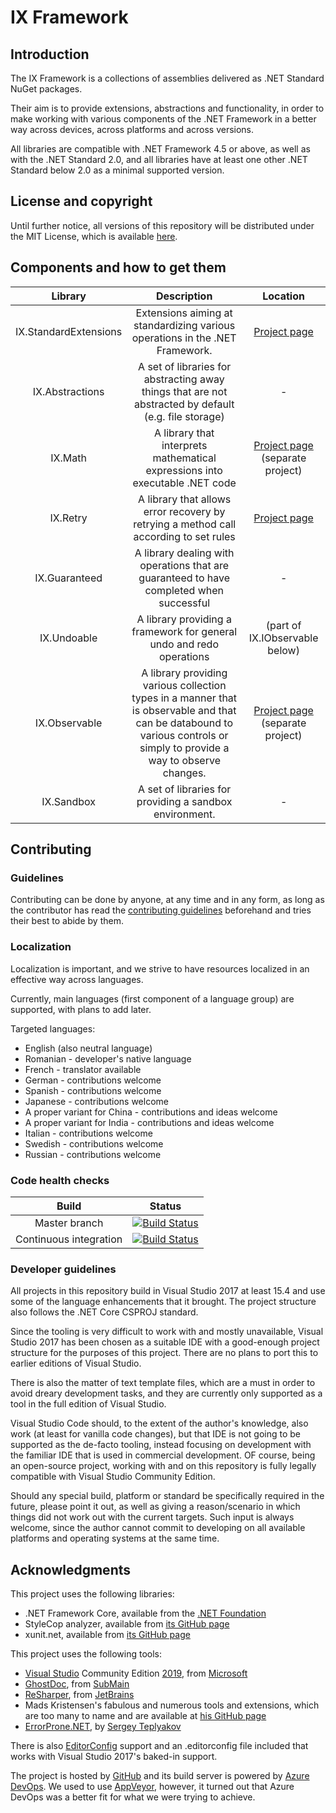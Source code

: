 # IX Framework

## Introduction

The IX Framework is a collections of assemblies delivered as .NET Standard NuGet packages.

Their aim is to provide extensions, abstractions and functionality, in order to make working with various components of the .NET Framework in
a better way across devices, across platforms and across versions.

All libraries are compatible with .NET Framework 4.5 or above, as well as with the .NET Standard 2.0, and all libraries have at least one other .NET
Standard below 2.0 as a minimal supported version.

## License and copyright

Until further notice, all versions of this repository will be distributed under the MIT License, which is available [here](LICENSE.md).

## Components and how to get them

| Library | Description | Location |
|:-------:|:-----------:|:--------:|
| IX.StandardExtensions | Extensions aiming at standardizing various operations in the .NET Framework. | [Project page](doc/IX.StandardExtensions.md) |
| IX.Abstractions | A set of libraries for abstracting away things that are not abstracted by default (e.g. file storage) | - |
| IX.Math | A library that interprets mathematical expressions into executable .NET code | [Project page](https://github.com/adimosh/IX.Math) (separate project) |
| IX.Retry | A library that allows error recovery by retrying a method call according to set rules | [Project page](doc/IX.Retry.md) |
| IX.Guaranteed | A library dealing with operations that are guaranteed to have completed when successful | - |
| IX.Undoable | A library providing a framework for general undo and redo operations | (part of IX.IObservable below) |
| IX.Observable | A library providing various collection types in a manner that is observable and that can be databound to various controls or simply to provide a way to observe changes. | [Project page](https://github.com/adimosh/IX.Observable) (separate project) |
| IX.Sandbox | A set of libraries for providing a sandbox environment. | - |

## Contributing

### Guidelines

Contributing can be done by anyone, at any time and in any form, as long as the contributor
has read the [contributing guidelines](https://adimosh.github.io/contributingguidelines)
beforehand and tries their best to abide by them.

### Localization

Localization is important, and we strive to have resources localized in an effective way across languages.

Currently, main languages (first component of a language group) are supported, with plans to add later.

Targeted languages:
- English (also neutral language)
- Romanian - developer's native language
- French - translator available
- German - contributions welcome
- Spanish - contributions welcome
- Japanese - contributions welcome
- A proper variant for China - contributions and ideas welcome
- A proper variant for India - contributions and ideas welcome
- Italian - contributions welcome
- Swedish - contributions welcome
- Russian - contributions welcome

### Code health checks

| Build | Status |
|:-----:|:------:|
| Master branch | [![Build Status](https://ixiancorp.visualstudio.com/IX.Framework/_apis/build/status/IX.Framework%20master%20CI?branchName=master)](https://ixiancorp.visualstudio.com/IX.Framework/_build/latest?definitionId=4&branchName=master) |
| Continuous integration | [![Build Status](https://ixiancorp.visualstudio.com/IX.Framework/_apis/build/status/IX.Framework%20continuous%20integration?branchName=master)](https://ixiancorp.visualstudio.com/IX.Framework/_build/latest?definitionId=2&branchName=master) |

### Developer guidelines

All projects in this repository build in Visual Studio 2017 at least 15.4 and use some of the language enhancements that it brought. The project
structure also follows the .NET Core CSPROJ standard.

Since the tooling is very difficult to work with and mostly unavailable, Visual Studio 2017 has been chosen as a suitable IDE with a good-enough
project structure for the purposes of this project. There are no plans to port this to earlier editions of Visual Studio.

There is also the matter of text template files, which are a must in order to avoid dreary development tasks, and they are currently only supported
as a tool in the full edition of Visual Studio.

Visual Studio Code should, to the extent of the author's knowledge, also work (at least for vanilla code changes), but that IDE is not going to
be supported as the de-facto tooling, instead focusing on development with the familiar IDE that is used in commercial development. OF course,
being an open-source project, working with and on this repository is fully legally compatible with Visual Studio Community Edition.

Should any special build, platform or standard be specifically required in the future, please point it out, as well as giving a reason/scenario
in which things did not work out with the current targets. Such input is always welcome, since the author cannot commit to developing on all
available platforms and operating systems at the same time.

## Acknowledgments

This project uses the following libraries:

- .NET Framework Core, available from the [.NET Foundation](https://github.com/dotnet)
- StyleCop analyzer, available from [its GitHub page](https://github.com/DotNetAnalyzers/StyleCopAnalyzers)
- xunit.net, available from [its GitHub page](http://xunit.github.io/)

This project uses the following tools:

- [Visual Studio](https://visualstudio.microsoft.com/) Community Edition [2019](https://visualstudio.microsoft.com/vs/), from [Microsoft](https://www.microsoft.com)
- [GhostDoc](http://submain.com/products/ghostdoc.aspx), from [SubMain](http://submain.com)
- [ReSharper](https://www.jetbrains.com/resharper/), from [JetBrains](https://www.jetbrains.com)
- Mads Kristensen's fabulous and numerous tools and extensions, which are too many to name and are available at
[his GitHub page](https://github.com/madskristensen/)
- [ErrorProne.NET](https://github.com/SergeyTeplyakov/ErrorProne.NET), by [Sergey Teplyakov](https://blogs.msdn.microsoft.com/seteplia/)

There is also [EditorConfig](http://editorconfig.org/) support and an .editorconfig file
included that works with Visual Studio 2017's baked-in support.

The project is hosted by [GitHub](https://github.com) and its build server is powered by
[Azure DevOps](https://dev.azure.com). We used to use [AppVeyor](https://www.appveyor.com/), however, it turned
out that Azure DevOps was a better fit for what we were trying to achieve.